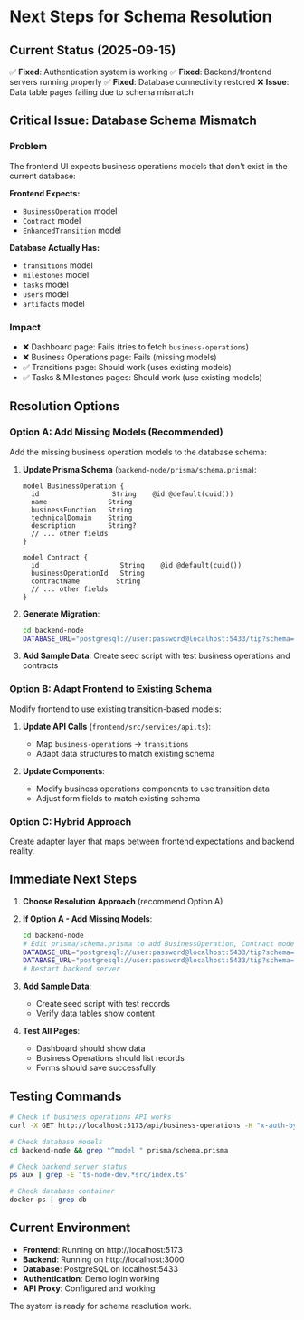 # Next Steps for Schema Resolution

## Current Status (2025-09-15)

✅ **Fixed**: Authentication system is working
✅ **Fixed**: Backend/frontend servers running properly
✅ **Fixed**: Database connectivity restored
❌ **Issue**: Data table pages failing due to schema mismatch

## Critical Issue: Database Schema Mismatch

### Problem
The frontend UI expects business operations models that don't exist in the current database:

**Frontend Expects:**
- `BusinessOperation` model
- `Contract` model
- `EnhancedTransition` model

**Database Actually Has:**
- `transitions` model
- `milestones` model
- `tasks` model
- `users` model
- `artifacts` model

### Impact
- ❌ Dashboard page: Fails (tries to fetch `business-operations`)
- ❌ Business Operations page: Fails (missing models)
- ✅ Transitions page: Should work (uses existing models)
- ✅ Tasks & Milestones pages: Should work (use existing models)

## Resolution Options

### Option A: Add Missing Models (Recommended)
Add the missing business operation models to the database schema:

1. **Update Prisma Schema** (`backend-node/prisma/schema.prisma`):
   ```prisma
   model BusinessOperation {
     id                  String    @id @default(cuid())
     name               String
     businessFunction   String
     technicalDomain    String
     description        String?
     // ... other fields
   }

   model Contract {
     id                    String    @id @default(cuid())
     businessOperationId   String
     contractName         String
     // ... other fields
   }
   ```

2. **Generate Migration**:
   ```bash
   cd backend-node
   DATABASE_URL="postgresql://user:password@localhost:5433/tip?schema=public" npx prisma db push
   ```

3. **Add Sample Data**:
   Create seed script with test business operations and contracts

### Option B: Adapt Frontend to Existing Schema
Modify frontend to use existing transition-based models:

1. **Update API Calls** (`frontend/src/services/api.ts`):
   - Map `business-operations` → `transitions`
   - Adapt data structures to match existing schema

2. **Update Components**:
   - Modify business operations components to use transition data
   - Adjust form fields to match existing schema

### Option C: Hybrid Approach
Create adapter layer that maps between frontend expectations and backend reality.

## Immediate Next Steps

1. **Choose Resolution Approach** (recommend Option A)

2. **If Option A - Add Missing Models**:
   ```bash
   cd backend-node
   # Edit prisma/schema.prisma to add BusinessOperation, Contract models
   DATABASE_URL="postgresql://user:password@localhost:5433/tip?schema=public" npx prisma db push
   DATABASE_URL="postgresql://user:password@localhost:5433/tip?schema=public" npx prisma generate
   # Restart backend server
   ```

3. **Add Sample Data**:
   - Create seed script with test records
   - Verify data tables show content

4. **Test All Pages**:
   - Dashboard should show data
   - Business Operations should list records
   - Forms should save successfully

## Testing Commands

```bash
# Check if business operations API works
curl -X GET http://localhost:5173/api/business-operations -H "x-auth-bypass: true"

# Check database models
cd backend-node && grep "^model " prisma/schema.prisma

# Check backend server status
ps aux | grep -E "ts-node-dev.*src/index.ts"

# Check database container
docker ps | grep db
```

## Current Environment

- **Frontend**: Running on http://localhost:5173
- **Backend**: Running on http://localhost:3000
- **Database**: PostgreSQL on localhost:5433
- **Authentication**: Demo login working
- **API Proxy**: Configured and working

The system is ready for schema resolution work.